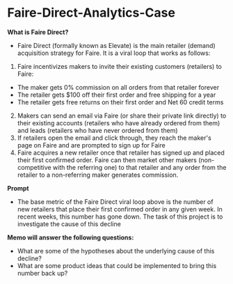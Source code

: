 # Faire-Direct-Analytics-Case


**What is Faire Direct?*** Faire Direct (formally known as Elevate) is the main retailer (demand) acquisition strategy for Faire. It is a viral loop that works as follows:1. Faire incentivizes makers to invite their existing customers (retailers) to Faire:* The maker gets 0% commission on all orders from that retailer forever* The retailer gets $100 off their first order and free shipping for a year* The retailer gets free returns on their first order and Net 60 credit terms2. Makers can send an email via Faire (or share their private link directly) to their existing accounts (retailers who have already ordered from them) and leads (retailers who have never ordered from them)3. If retailers open the email and click through, they reach the maker's page on Faire and are prompted to sign up for Faire4. Faire acquires a new retailer once that retailer has signed up and placed their first confirmed order. Faire can then market other makers (non-competitive with the referring one) to that retailer and any order from the retailer to a non-referring maker generates commission.
 
**Prompt*** The base metric of the Faire Direct viral loop above is the number of new retailers that place their first confirmed order in any given week.In recent weeks, this number has gone down. The task of this project is to investigate the cause of this decline


**Memo will answer the following questions:*** What are some of the hypotheses about the underlying cause of this decline?* What are some product ideas that could be implemented to bring this number back up?